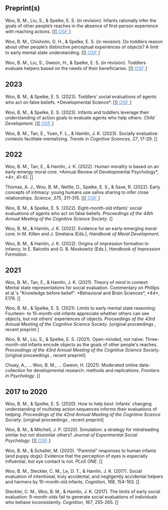 <script src="https://unpkg.com/ionicons@4.5.5/dist/ionicons.js"></script>

<!--## Preprints-->
<h2>Preprint(s)</h2>
Woo, B. M., Liu, S., & Spelke, E. S. (in revision). Infants rationally infer the goals of other people’s reaches in the absence of first-person experience with reaching actions. [<a style="font-size:15px; color:#4c8ccc" href="https://psyarxiv.com/dx2er/" target="_blank" target="_blank"><ion-icon name="document"></ion-icon></a>][<a style="font-size:15px; color:#4c8ccc" href="https://osf.io/ervm3/" target="_blank"> OSF </a>]


Woo, B. M., Chisholm, G. H., & Spelke, E. S. (in revision).  Do toddlers reason about other people’s distinctive perceptual experiences of objects? A limit to early mental state understanding. [<a style="font-size:15px; color:#4c8ccc" href="https://psyarxiv.com/3gbj6" target="_blank" target="_blank"><ion-icon name="document"></ion-icon></a>][<a style="font-size:15px; color:#4c8ccc" href="https://osf.io/6dvc2/" target="_blank"> OSF </a>]

Woo, B. M., Liu, S., Gweon, H., & Spelke, E. S. (in revision).  Toddlers evaluate helpers based on the needs of their beneficiaries. [<a style="font-size:15px; color:#4c8ccc" href="https://psyarxiv.com/pb7mz" target="_blank" target="_blank"><ion-icon name="document"></ion-icon></a>][<a style="font-size:15px; color:#4c8ccc" href="https://osf.io/uqa8f/" target="_blank"> OSF </a>]

<h2>2023</h2>
Woo, B. M., & Spelke, E. S. (2023). Toddlers' social evaluations of agents who act on false beliefs. *Developmental Science*. [<a style="font-size:15px; color:#4c8ccc" href="https://bmwoo.github.io/files/woospelke2022.pdf" target="_blank"><ion-icon name="document"></ion-icon></a>][<a style="font-size:15px; color:#4c8ccc" href="https://osf.io/qrvje/" target="_blank"> OSF </a>]

Woo, B. M., & Spelke, E. S. (2023). Infants and toddlers leverage their understanding of action goals to evaluate agents who help others. *Child Development*. [<a style="font-size:15px; color:#4c8ccc" href="https://bmwoo.github.io/files/woospelke2023.pdf" target="_blank" target="_blank"><ion-icon name="document"></ion-icon></a>][<a style="font-size:15px; color:#4c8ccc" href="https://osf.io/k7y5c/" target="_blank"> OSF </a>]

Woo, B. M., Tan, E., Yuen, F. L., & Hamlin, J. K. (2023). Socially evaluative contexts facilitate mentalizing. *Trends in Cognitive Sciences*, *27*, 17-29. [<a style="font-size:15px; color:#4c8ccc" href="https://bmwoo.github.io/files/wootanyuenhamlin2022.pdf" target="_blank"><ion-icon name="document"></ion-icon></a>]

<h2>2022</h2>
Woo, B. M., Tan, E., & Hamlin, J. K. (2022). Human morality is based on an early-emergy moral core. *Annual Review of Developmental Psychology*, *4*, 41-61. [<a style="font-size:15px; color:#4c8ccc" href="http://www.annualreviews.org/eprint/B8AC93IGDFT7H8M9SPJI/full/10.1146/annurev-devpsych-121020-023312" target="_blank" target="_blank"><ion-icon name="document"></ion-icon></a>]

Thomas, A. J., Woo, B. M., Nettle, D., Spelke, E. S., & Saxe, R. (2022). Early concepts of intimacy: young humans use saliva sharing to infer close relationships. *Science*, *375*, 311-315. [<a style="font-size:15px; color:#4c8ccc" href="https://bmwoo.github.io/files/thomasetal2022.pdf" target="_blank"><ion-icon name="document"></ion-icon></a>][<a style="font-size:15px; color:#4c8ccc" href="https://osf.io/a8htx/" target="_blank"> OSF </a>]

Woo, B. M., & Spelke, E. S. (2022). Eight-month-old infants' social evaluations of agents who act on false beliefs. <em>Proceedings of the 44th Annual Meeting of the Cognitive Science Society</em>. [<a style="font-size:15px; color:#4c8ccc" href="https://escholarship.org/content/qt8k02x1mx/qt8k02x1mx.pdf" target="_blank"><ion-icon name="document"></ion-icon></a>]

Woo, B. M., & Hamlin, J. K. (2022). Evidence for an early-emerging moral core. In M. Killen and J. Smetana (Eds.), *Handbook of Moral Development*.

Woo, B. M., & Hamlin, J. K. (2022). Origins of impression formation in infancy. In E. Balcetis and G. B. Moskowitz (Eds.), *Handbook of Impression Formation*.

<h2>2021</h2>
Woo, B. M., Tan, E., & Hamlin, J. K. (2021). Theory of mind in context: Mental state representations for social evaluation. Commentary on Phillips et al.'s "Knowledge before belief". *Behavioral and Brain Sciences*, *44*, E176. [<a style="font-size:15px; color:#4c8ccc" href="https://psyarxiv.com/ny5q8"
 target="_blank" target="_blank"><ion-icon name="document"></ion-icon></a>]

Woo, B. M., &amp; Spelke, E. S. (2021). Limits to early mental state reasoning: Fourteen- to 15-month-old infants appreciate whether others can see objects, but not others’ experiences of objects. <em>Proceedings of the 43rd Annual Meeting of the Cognitive Science Society</em>. [original proceedings <a style="font-size:15px; color:#4c8ccc" href="https://psyarxiv.com/d8c7u" target="_blank"><ion-icon name="document"></ion-icon></a>, recent preprint <a style="font-size:15px; color:#4c8ccc" href="https://psyarxiv.com/3gbj6" target="_blank" target="_blank"><ion-icon name="document"></ion-icon></a>]

Woo, B. M., Liu, S., &amp; Spelke, E. S. (2021). Open-minded, not naïve: Three-month-old infants encode objects as the goals of other people's reaches. <em>Proceedings of the 43rd Annual Meeting of the Cognitive Science Society</em>. [original proceedings <a style="font-size:15px; color:#4c8ccc" href="https://psyarxiv.com/qjvre" target="_blank"><ion-icon name="document"></ion-icon></a>, recent preprint<a style="font-size:15px; color:#4c8ccc" href="https://psyarxiv.com/dx2er/" target="_blank" target="_blank"><ion-icon name="document"></ion-icon></a>]

Chuey, A., ... Woo, B. M., ... Gweon, H. (2021). Moderated online data-collection for developmental research: methods and replications. <em>Frontiers in Psychology</em>. [<a style="font-size:15px; color:#4c8ccc" href="https://www.frontiersin.org/articles/10.3389/fpsyg.2021.734398/full"
 target="_blank" target="_blank"><ion-icon name="document"></ion-icon></a>]

<h2>2017 to 2020</h2>
<!--## 2017 to 2020-->
<p>Woo, B. M., &amp; Spelke, E. S. (2020). How to help best: Infants’ changing understanding of multistep action sequences informs their evaluations of helping. <em>Proceedings of the 42nd Annual Meeting of the Cognitive Science Society</em>. [original proceedings <a style="font-size:15px; color:#4c8ccc" href="https://www.cognitivesciencesociety.org/cogsci20/papers/0071/0071.pdf" target="_blank"><ion-icon name="document"></ion-icon></a>, recent preprint<a style="font-size:15px; color:#4c8ccc" href="https://psyarxiv.com/mtprn" target="_blank" target="_blank"><ion-icon name="document"></ion-icon></a>]
  </p> 

Woo, B. M., & Mitchell, J. P. (2020). Simulation: a strategy for mindreading similar but not dissimilar others? *Journal of Experimental Social Psychology*. [<a style="font-size:15px; color:#4c8ccc" href="https://bmwoo.github.io/files/woomitchell2020.pdf" target="_blank"><ion-icon name="document"></ion-icon></a>][<a style="font-size:15px; color:#4c8ccc" href="https://osf.io/pmkh6/" target="_blank"> OSF </a>]

Woo, B. M., & Schaller, M. (2020). “Parental” responses to human infants (and  puppy dogs): Evidence that the perception of eyes is especially  influential, but eye contact is not. *PLoS ONE*. [<a style="font-size:15px; color:#4c8ccc" href="https://bmwoo.github.io/files/wooschaller2020.pdf" target="_blank"><ion-icon name="document"></ion-icon></a>]

Woo, B. M., Steckler, C. M., Le, D. T., & Hamlin, J. K. (2017). Social evaluation of intentional, truly accidental, and negligently accidental helpers and harmers by 10-month-old infants. *Cognition*, *168*, 154-163. [<a style="font-size:15px; color:#4c8ccc" href="https://bmwoo.github.io/files/woostecklerlehamlin2017.pdf" target="_blank"><ion-icon name="document"></ion-icon></a>]

Steckler, C. M., Woo, B. M., & Hamlin, J. K. (2017). The limits of early social evaluation: 9-month-olds fail to generate social evaluations of individuals who behave inconsistently. *Cognition*, *167*, 255-265. [<a style="font-size:15px; color:#4c8ccc" href="https://bmwoo.github.io/files/stecklerwoohamlin2017.pdf" target="_blank"><ion-icon name="document"></ion-icon></a>]


